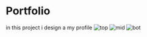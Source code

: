 # Portfolio
in this project i design a my profile
![top](https://github.com/user-attachments/assets/5884d194-5772-4f55-9871-2ccfe1c653d7)
![mid](https://github.com/user-attachments/assets/702ab832-7b10-4fb2-87ce-2bb84fb423e8)
![bot](https://github.com/user-attachments/assets/824004ef-d83e-4446-8b40-0f8493ebe416)
